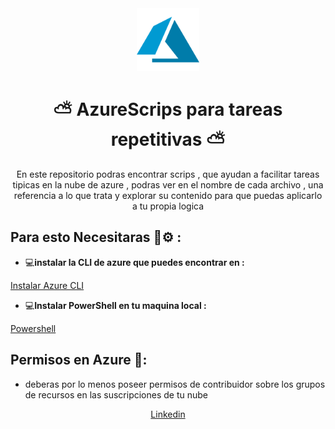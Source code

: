 <div align="center">

<img src="content/image.png" alt="Azure" width="100"/>

# ⛅ AzureScrips para tareas repetitivas ⛅

En este repositorio podras encontrar scrips , que ayudan a facilitar tareas tipicas en la nube de azure , podras ver en el nombre de cada archivo , una referencia a lo que trata y explorar su contenido para que puedas aplicarlo a tu propia logica

</div>

## Para esto Necesitaras 🔧⚙️ :

-  💻**instalar la CLI de azure que puedes encontrar en :**

<a href='https://learn.microsoft.com/es-es/cli/azure/install-azure-cli'> Instalar Azure CLI</a>

- 💻**Instalar PowerShell en tu maquina local :**

<a href='https://learn.microsoft.com/en-us/powershell/scripting/install/installing-powershell-on-windows?view=powershell-7.5'> Powershell </a>

## Permisos en Azure 🪪:

- deberas por lo menos poseer permisos de contribuidor sobre los grupos de recursos en las suscripciones de tu nube

<div align="center"><a href="https://www.linkedin.com/in/benjamin-torres-aros-b68094200/"> Linkedin </div>